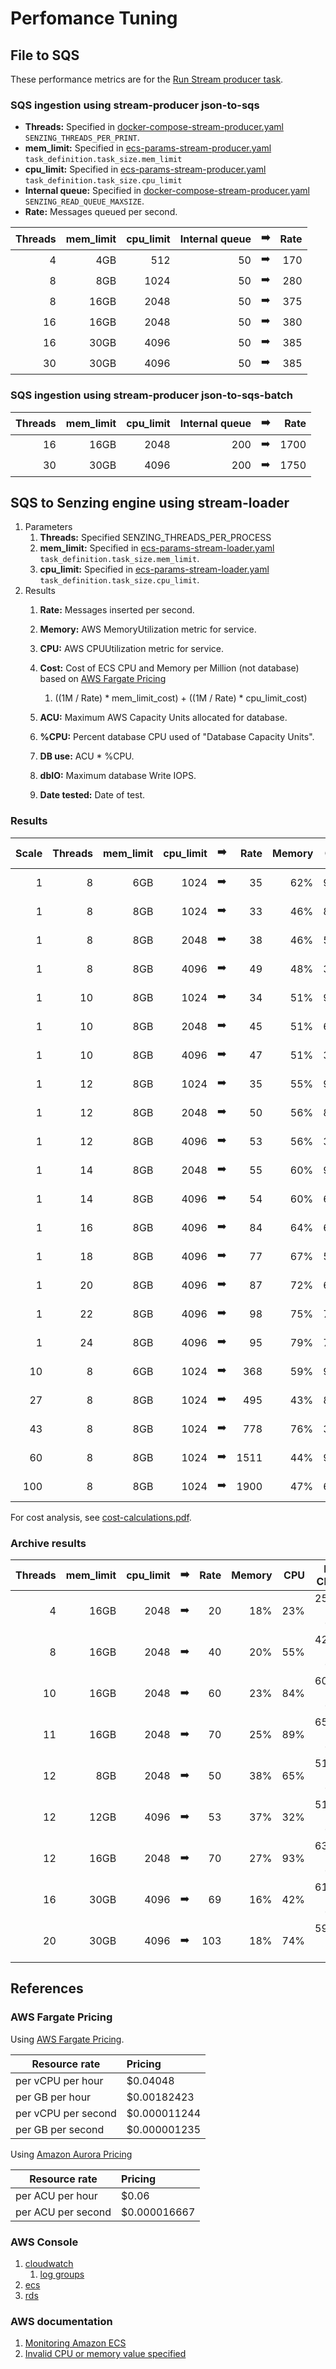 # Perfomance Tuning

## File to SQS

These performance metrics are for the
[Run Stream producer task](README.md#run-stream-producer-task).

### SQS ingestion using stream-producer json-to-sqs

- **Threads:**
  Specified in
  [docker-compose-stream-producer.yaml](../../resources/advanced/docker-compose-stream-producer.yaml)
  `SENZING_THREADS_PER_PRINT`.
- **mem_limit:**
  Specified in
  [ecs-params-stream-producer.yaml](../../resources/advanced/ecs-params-stream-producer.yaml)
  `task_definition.task_size.mem_limit`
- **cpu_limit:**
  Specified in
  [ecs-params-stream-producer.yaml](../../resources/advanced/ecs-params-stream-producer.yaml)
  `task_definition.task_size.cpu_limit`
- **Internal queue:**
  Specified in
  [docker-compose-stream-producer.yaml](../../resources/advanced/docker-compose-stream-producer.yaml)
  `SENZING_READ_QUEUE_MAXSIZE`.
- **Rate:** Messages queued per second.

| Threads | mem_limit | cpu_limit | Internal queue | :arrow_right: | Rate |
|--------:|----------:|----------:|---------------:|:-------------:|-----:|
|       4 |       4GB |       512 |             50 | :arrow_right: |  170 |
|       8 |       8GB |      1024 |             50 | :arrow_right: |  280 |
|       8 |      16GB |      2048 |             50 | :arrow_right: |  375 |
|      16 |      16GB |      2048 |             50 | :arrow_right: |  380 |
|      16 |      30GB |      4096 |             50 | :arrow_right: |  385 |
|      30 |      30GB |      4096 |             50 | :arrow_right: |  385 |

### SQS ingestion using stream-producer json-to-sqs-batch

| Threads | mem_limit | cpu_limit | Internal queue | :arrow_right: | Rate |
|--------:|----------:|----------:|---------------:|:-------------:|-----:|
|      16 |      16GB |      2048 |            200 | :arrow_right: | 1700 |
|      30 |      30GB |      4096 |            200 | :arrow_right: | 1750 |

## SQS to Senzing engine using stream-loader

1. Parameters
    1. **Threads:** Specified SENZING_THREADS_PER_PROCESS
    1. **mem_limit:**
       Specified in
       [ecs-params-stream-loader.yaml](../../resources/advanced/ecs-params-stream-loader.yaml)
       `task_definition.task_size.mem_limit`.
    1. **cpu_limit:**
       Specified in
       [ecs-params-stream-loader.yaml](../../resources/advanced/ecs-params-stream-loader.yaml)
       `task_definition.task_size.cpu_limit`.
1. Results
    1. **Rate:** Messages inserted per second.
    1. **Memory:** AWS MemoryUtilization metric for service.
    1. **CPU:** AWS CPUUtilization metric for service.
    1. **Cost:** Cost of ECS CPU and Memory per Million (not database)
       based on [AWS Fargate Pricing ](https://aws.amazon.com/fargate/pricing/)
        1. ((1M / Rate) * mem_limit_cost) + ((1M / Rate) * cpu_limit_cost)
    1. **ACU:** Maximum AWS Capacity Units allocated for database.
    1. **%CPU:** Percent database CPU used of "Database Capacity Units".
    1. **DB use:** ACU * %CPU.
    1. **dbIO:** Maximum database Write IOPS.

    1. **Date tested:** Date of test.

### Results

| Scale | Threads | mem_limit | cpu_limit | :arrow_right: | Rate | Memory | CPU | ACU | %CPU | DB use | dbIO | Date tested | Run |
|------:|--------:|----------:|----------:|:-------------:|-----:|-------:|----:|----:|-----:|-------:|-----:|------------:|----:|
|     1 |       8 |       6GB |      1024 | :arrow_right: |   35 |    62% | 98% |   2 |  48% |   0.96 |  10K |  2020-08-14 |     |
|     1 |       8 |       8GB |      1024 | :arrow_right: |   33 |    46% | 89% |   2 |  35% |   0.70 |   9K |  2020-08-12 |     |
|     1 |       8 |       8GB |      2048 | :arrow_right: |   38 |    46% | 51% |   2 |  50% |   1.00 |  11K |  2020-08-12 |     |
|     1 |       8 |       8GB |      4096 | :arrow_right: |   49 |    48% | 30% |   8 |  64% |   5.12 |  14K |  2020-08-13 |     |
|     1 |      10 |       8GB |      1024 | :arrow_right: |   34 |    51% | 99% |   2 |  42% |   0.84 |  10K |  2020-08-12 |     |
|     1 |      10 |       8GB |      2048 | :arrow_right: |   45 |    51% | 60% |   4 |  50% |   2.00 |  13K |  2020-08-12 |     |
|     1 |      10 |       8GB |      4096 | :arrow_right: |   47 |    51% | 36% |  16 |  70% |  11.00 |  15K |  2020-08-13 |     |
|     1 |      12 |       8GB |      1024 | :arrow_right: |   35 |    55% | 99% |   2 |  36% |   0.72 |  10K |  2020-08-12 |     |
|     1 |      12 |       8GB |      2048 | :arrow_right: |   50 |    56% | 82% |  16 |  25% |   4.00 |  15K |  2020-08-13 |     |
|     1 |      12 |       8GB |      4096 | :arrow_right: |   53 |    56% | 34% |   8 |  70% |   5.60 |  15K |  2020-08-13 |     |
|     1 |      14 |       8GB |      2048 | :arrow_right: |   55 |    60% | 90% |   8 |  56% |   4.48 |  16K |  2020-08-13 |     |
|     1 |      14 |       8GB |      4096 | :arrow_right: |   54 |    60% | 65% |  16 |  42% |   6.72 |  25K |  2020-08-13 |     |
|     1 |      16 |       8GB |      4096 | :arrow_right: |   84 |    64% | 69% |  16 |  47% |   7.52 |  28K |  2020-08-13 |     |
|     1 |      18 |       8GB |      4096 | :arrow_right: |   77 |    67% | 52% |  16 |  38% |   6.08 |  21K |  2020-08-13 |     |
|     1 |      20 |       8GB |      4096 | :arrow_right: |   87 |    72% | 62% |  16 |  63% |  10.08 |  24K |  2020-08-13 |     |
|     1 |      22 |       8GB |      4096 | :arrow_right: |   98 |    75% | 78% |  16 |  64% |  10.24 |  30K |  2020-08-14 |     |
|     1 |      24 |       8GB |      4096 | :arrow_right: |   95 |    79% | 79% |  32 |  51% |  16.32 |  30K |  2020-08-14 |     |
|    10 |       8 |       6GB |      1024 | :arrow_right: |  368 |    59% | 95% |  64 |  28% |        | 112K |  2020-08-14 |     |
|    27 |       8 |       8GB |      1024 | :arrow_right: |  495 |    43% | 88% |  64 |  52% |        | 145K |  2020-08-17 |     |
|    43 |       8 |       8GB |      1024 | :arrow_right: |  778 |    76% | 30% | 192 |  59% |        | 220K |  2020-08-17 |     |
|    60 |       8 |       8GB |      1024 | :arrow_right: | 1511 |    44% | 93% | 192 |  67% |        | 460K |  2020-08-17 |  2M |
|   100 |       8 |       8GB |      1024 | :arrow_right: | 1900 |    47% | 60% | 384 |  45% |        | 570K |  2020-08-18 |  5M |


For cost analysis, see
[cost-calculations.pdf](cost-calculations.pdf).

### Archive results

| Threads | mem_limit | cpu_limit | :arrow_right: | Rate | Memory | CPU | DB CPU    | ACUs | Date tested |
|--------:|----------:|----------:|:-------------:|-----:|-------:|----:|----------:|-----:|------------:|
|       4 |      16GB |      2048 | :arrow_right: |   20 |    18% | 23% | 25% of 08 |      |             |
|       8 |      16GB |      2048 | :arrow_right: |   40 |    20% | 55% | 42% of 08 |      |             |
|      10 |      16GB |      2048 | :arrow_right: |   60 |    23% | 84% | 60% of 08 |      |             |
|      11 |      16GB |      2048 | :arrow_right: |   70 |    25% | 89% | 65% of 08 |      |             |
|      12 |       8GB |      2048 | :arrow_right: |   50 |    38% | 65% | 51% of 08 |      |             |
|      12 |      12GB |      4096 | :arrow_right: |   53 |    37% | 32% | 51% of 02 |      |  2020-08-10 |
|      12 |      16GB |      2048 | :arrow_right: |   70 |    27% | 93% | 63% of 08 |      |             |
|      16 |      30GB |      4096 | :arrow_right: |   69 |    16% | 42% | 61% of 08 |      |             |
|      20 |      30GB |      4096 | :arrow_right: |  103 |    18% | 74% | 59% of 16 |      |             |


## References

### AWS Fargate Pricing

Using
[AWS Fargate Pricing](https://aws.amazon.com/fargate/pricing/).

| Resource rate       | Pricing      |
|---------------------|:-------------|
| per vCPU per hour   | $0.04048     |
| per GB per hour     | $0.00182423  |
| per vCPU per second | $0.000011244 |
| per GB per second   | $0.000001235 |

Using
[Amazon Aurora Pricing](https://aws.amazon.com/rds/aurora/pricing/)

| Resource rate      | Pricing      |
|--------------------|:-------------|
| per ACU per hour   | $0.06        |
| per ACU per second | $0.000016667 |

### AWS Console

1. [cloudwatch](https://console.aws.amazon.com/cloudwatch/home)
    1. [log groups](https://console.aws.amazon.com/cloudwatch/home?#logsV2:log-groups)
1. [ecs](https://console.aws.amazon.com/ecs/home)
1. [rds](https://console.aws.amazon.com/rds/home?#databases:)

### AWS documentation

1. [Monitoring Amazon ECS](https://docs.aws.amazon.com/AmazonECS/latest/developerguide/ecs_monitoring.html)
1. [Invalid CPU or memory value specified](https://docs.aws.amazon.com/AmazonECS/latest/developerguide/task-cpu-memory-error.html)
